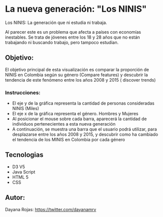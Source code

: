 # La nueva generación: "Los NINIS"
Los NINIS: La generación que ni estudia ni trabaja.

Al parecer este es un problema que afecta a países con economías inestables. Se trata de jóvenes entre los 18 y 28 años que no están trabajando ni buscando trabajo, pero tampoco estudian.

## Objetivo: 
El objetivo principal de esta visualización es comparar la proporción de NINIS en Colombia según su género (Compare features) y descubrir la tendencia de este fenómeno entre los años 2008 y 2015 ( discover trends)

### Instrucciones:

* El eje y de la gráfica representa la cantidad de personas consideradas NINIS (Miles)
* El eje x de la gráfica representa el género. Hombres y Mujeres
* Al posicionar el mouse sobre cada barra, aparecerá la cantidad de individuos pertenecientes a esta nueva generación
* A continuación, se muestra una barra que el usuario podrá utilizar, para desplazarse entre los años 2008 y 2015, y descubrir como ha cambiado el tendencia de los MINIS en Colombia por cada género

## Tecnologias 
* D3 V5
* Java Script
* HTML 5
* CSS

## Autor:  
Dayana Rojas: https://twitter.com/dayanamrv
